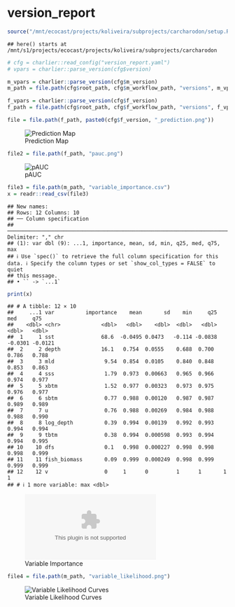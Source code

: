 version_report
================

``` r
source("/mnt/ecocast/projects/koliveira/subprojects/carcharodon/setup.R")
```

    ## here() starts at /mnt/s1/projects/ecocast/projects/koliveira/subprojects/carcharodon

``` r
# cfg = charlier::read_config("version_report.yaml")
# vpars = charlier::parse_version(cfg$version)

m_vpars = charlier::parse_version(cfg$m_version)
m_path = file.path(cfg$root_path, cfg$m_workflow_path, "versions", m_vpars[["major"]], m_vpars[["minor"]], cfg$m_version)

f_vpars = charlier::parse_version(cfg$f_version)
f_path = file.path(cfg$root_path, cfg$f_workflow_path, "versions", f_vpars[["major"]], f_vpars[["minor"]], cfg$f_version)
```

``` r
file = file.path(f_path, paste0(cfg$f_version, "_prediction.png"))
```

<figure>
<img
src="/mnt/s1/projects/ecocast/projects/koliveira/subprojects/carcharodon/workflows/forecast_workflow/versions/v01/0002/v01.0002.04/v01.0002.04_prediction.png"
alt="Prediction Map" />
<figcaption aria-hidden="true">Prediction Map</figcaption>
</figure>

``` r
file2 = file.path(f_path, "pauc.png")
```

<figure>
<img
src="/mnt/s1/projects/ecocast/projects/koliveira/subprojects/carcharodon/workflows/forecast_workflow/versions/v01/0002/v01.0002.04/pauc.png"
alt="pAUC" />
<figcaption aria-hidden="true">pAUC</figcaption>
</figure>

``` r
file3 = file.path(m_path, "variable_importance.csv")
x = readr::read_csv(file3)
```

    ## New names:
    ## Rows: 12 Columns: 10
    ## ── Column specification
    ## ──────────────────────────────────────────────────────────────────────────────────────────────────────────────────────── Delimiter: "," chr
    ## (1): var dbl (9): ...1, importance, mean, sd, min, q25, med, q75, max
    ## ℹ Use `spec()` to retrieve the full column specification for this data. ℹ Specify the column types or set `show_col_types = FALSE` to quiet
    ## this message.
    ## • `` -> `...1`

``` r
print(x)
```

    ## # A tibble: 12 × 10
    ##     ...1 var          importance    mean       sd    min     q25     med     q75
    ##    <dbl> <chr>             <dbl>   <dbl>    <dbl>  <dbl>   <dbl>   <dbl>   <dbl>
    ##  1     1 sst               68.6  -0.0495 0.0473   -0.114 -0.0838 -0.0301 -0.0121
    ##  2     2 depth             16.1   0.754  0.0555    0.688  0.700   0.786   0.788 
    ##  3     3 mld                9.54  0.854  0.0105    0.840  0.848   0.853   0.863 
    ##  4     4 sss                1.79  0.973  0.00663   0.965  0.966   0.974   0.977 
    ##  5     5 xbtm               1.52  0.977  0.00323   0.973  0.975   0.976   0.977 
    ##  6     6 sbtm               0.77  0.988  0.00120   0.987  0.987   0.989   0.989 
    ##  7     7 u                  0.76  0.988  0.00269   0.984  0.988   0.988   0.990 
    ##  8     8 log_depth          0.39  0.994  0.00139   0.992  0.993   0.994   0.994 
    ##  9     9 tbtm               0.38  0.994  0.000598  0.993  0.994   0.994   0.995 
    ## 10    10 dfs                0.1   0.998  0.000227  0.998  0.998   0.998   0.999 
    ## 11    11 fish_biomass       0.09  0.999  0.000249  0.998  0.999   0.999   0.999 
    ## 12    12 v                  0     1      0         1      1       1       1     
    ## # ℹ 1 more variable: max <dbl>

<figure>
<embed
src="/mnt/s1/projects/ecocast/projects/koliveira/subprojects/carcharodon/workflows/modeling_workflow/versions/v01/000/v01.000.04/variable_importance.csv" />
<figcaption aria-hidden="true">Variable Importance</figcaption>
</figure>

``` r
file4 = file.path(m_path, "variable_likelihood.png")
```

<figure>
<img
src="/mnt/s1/projects/ecocast/projects/koliveira/subprojects/carcharodon/workflows/modeling_workflow/versions/v01/000/v01.000.04/variable_likelihood.png"
alt="Variable Likelihood Curves" />
<figcaption aria-hidden="true">Variable Likelihood Curves</figcaption>
</figure>
